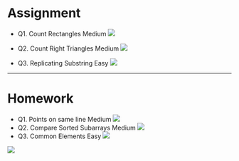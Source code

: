 # Assignment
 
 
- Q1. Count Rectangles Medium [![](https://img.shields.io/badge/-MEDIUM-yellow)]()

- Q2. Count Right Triangles Medium [![](https://img.shields.io/badge/-MEDIUM-yellow)]() 

- Q3. Replicating Substring Easy [![](https://img.shields.io/badge/-EASY-green)]()



*** 

# Homework
 
 
- Q1. Points on same line Medium [![](https://img.shields.io/badge/-MEDIUM-yellow)]()
- Q2. Compare Sorted Subarrays Medium [![](https://img.shields.io/badge/-MEDIUM-yellow)]()
- Q3. Common Elements Easy [![](https://img.shields.io/badge/-EASY-green)]()



[![](https://img.shields.io/badge/github-blue?style=for-the-badge)](https://github.com/pashmash372)

 